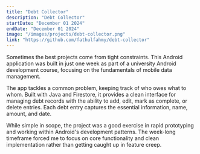 ```yaml
---
title: "Debt Collector"
description: "Debt Collector"
startDate: "December 01 2024"
endDate: "December 01 2024"
image: "/images/projects/debt-collector.png"
link: "https://github.com/fathulfahmy/debt-collector"
---
```


Sometimes the best projects come from tight constraints. This Android application was built in just one week as part of a university Android development course, focusing on the fundamentals of mobile data management.

The app tackles a common problem, keeping track of who owes what to whom. Built with Java and Firestore, it provides a clean interface for managing debt records with the ability to add, edit, mark as complete, or delete entries. Each debt entry captures the essential information, name, amount, and date.

While simple in scope, the project was a good exercise in rapid prototyping and working within Android's development patterns. The week-long timeframe forced me to focus on core functionality and clean implementation rather than getting caught up in feature creep.
